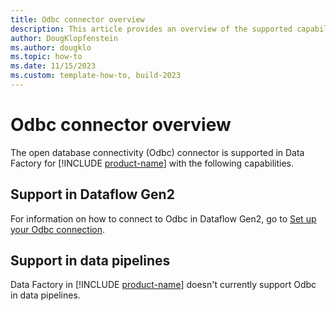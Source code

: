 ```yaml
---
title: Odbc connector overview
description: This article provides an overview of the supported capabilities of the Odbc connector.
author: DougKlopfenstein
ms.author: dougklo
ms.topic: how-to
ms.date: 11/15/2023
ms.custom: template-how-to, build-2023
---
```


# Odbc connector overview

The open database connectivity (Odbc) connector is supported in Data Factory for [!INCLUDE [product-name](../includes/product-name.md)] with the following capabilities.


## Support in Dataflow Gen2

For information on how to connect to Odbc in Dataflow Gen2, go to [Set up your Odbc connection](connector-odbc.md).

## Support in data pipelines

Data Factory in [!INCLUDE [product-name](../includes/product-name.md)] doesn't currently support Odbc in data pipelines.
